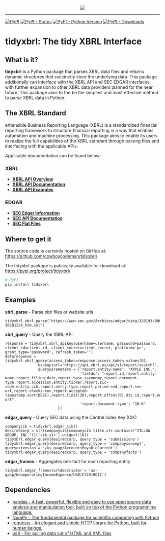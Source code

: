 <div align="center">
  <img src="https://www.xbrl.org/wp-content/themes/xbrl/images/logoHeader.png"><br>
</div>

-----------------

[![PyPI](https://img.shields.io/pypi/v/tidyxbrl)](https://pypi.org/project/tidyxbrl/#history)
[![PyPI - Status](https://img.shields.io/pypi/status/tidyxbrl)](https://pypi.org/project/tidyxbrl/)
[![PyPI - Python Version](https://img.shields.io/pypi/pyversions/tidyxbrl)](https://pypi.org/project/tidyxbrl/)
[![PyPI - Downloads](https://img.shields.io/pypi/dm/tidyxbrl)](https://pypi.org/project/tidyxbrl/)

# tidyxbrl: The tidy XBRL Interface

## What is it?

**tidyxbrl** is a Python package that parses XBRL data files and returns dynamic structures that succinctly store the underlying data. This package additionally can interface with the XBRL API and SEC EDGAR interfaces, with further expansion to other XBRL data providers planned for the near future. This package aims to the be the simplest and most effective method to parse XBRL data in Python.

## The XBRL Standard
eXtensible Business Reporting Language (XBRL) is a standardized financial reporting framework to structure financial reporting in a way that enables automation and machine processing. This package aims to enable its users to realize the full capabilities of the XBRL standard through parsing files and interfacing with the applicable APIs.

Applicable documentation can be found below:
### XBRL
  - [**XBRL API Overview**][xbrl-api-url]
  - [**XBRL API Documentation**][xbrl-documentation-url]
  - [**XBRL API Examples**][xbrl-example-url]

### EDGAR
  - [**SEC Edgar Information**][sec-edgar-data-url]
  - [**SEC API Documentation**][sec-api-documentation-url]
  - [**SEC Flat Files**][sec-flatfiles-url]
  
  [xbrl-api-url]: https://xbrl.us/home/use/xbrl-api/
  [xbrl-documentation-url]: http://files.xbrl.us/documents/XBRL-API-V1.4.pdf
  [xbrl-example-url]: https://xbrlus.github.io/xbrl-api/#/document/getDocumentInfo
  [sec-edgar-data-url]: https://www.sec.gov/os/accessing-edgar-data
  [sec-api-documentation-url]: https://www.sec.gov/edgar/sec-api-documentation
  [sec-flatfiles-url]: https://www.sec.gov/Archives/edgar/full-index/

## Where to get it
The source code is currently hosted on GitHub at:
https://github.com/cowboycodeman/tidyxbrl/

The tidyxbrl package is publically available for download at:
https://pypi.org/project/tidyxbrl/

```sh
# PyPI
pip install tidyxbrl
```
## Examples
**xbrl_parse** - Parse xbrl files or website urls
```
tidyxbrl.xbrl_parse("https://www.sec.gov/Archives/edgar/data/320193/000032019321000010/aapl-20201226_htm.xml")
```

**xbrl_query** - Query the XBRL API
```
response = tidyxbrl.xbrl_apikey(username=username, password=password, client_id=client_id, client_secret=client_secret, platform='pc', grant_type='password', refresh_token='')
dataresponse = tidyxbrl.xbrl_query(access_token=response.access_token.values[0], 
               baseapiurl='https://api.xbrl.us/api/v1/report/search?',
               queryparameters = {'report.entity-name': "APPLE INC.",
                                  'fields': "report.id,report.entity-name,report.filing-date,report.base-taxonomy,report.document-type,report.accession,entity.ticker,report.sic-code,entity.cik,report.entry-type,report.period-end,report.sec-url,report.checks-run,report.accepted-timestamp.sort(DESC),report.limit(20),report.offset(0),dts.id,report.entry-url",
                                  'report.document-type': "10-K"
                        })
```

**edgar_query** - Query SEC data using the Central Index Key (CIK)
```
companycik = tidyxbrl.edgar_cik()
desiredcorp = str(companycik[companycik.title.str.contains("ZILLOW GROUP, INC.")]['cik_str'].unique()[0])
tidyxbrl.edgar_query(desiredcorp, query_type = 'submissions')
tidyxbrl.edgar_query(desiredcorp, query_type = 'companyconcept', queryextension = '/us-gaap/AccountsPayableCurrent')
tidyxbrl.edgar_query(desiredcorp, query_type = 'companyfacts')
```

**edgar_frames** - Aggregates one fact for each reporting entity
```
tidyxbrl.edgar_frames(urldescriptor = 'us-gaap/NonoperatingIncomeExpense/USD/CY2019Q1I')
```

## Dependencies
- [pandas - A fast, powerful, flexible and easy to use open source data analysis and manipulation tool, built on top of the Python programming language.](https://pandas.pydata.org/)
- [NumPy - The fundamental package for scientific computing with Python](https://www.numpy.org)
- [requests - An elegant and simple HTTP library for Python, built for human beings.](https://docs.python-requests.org/en/master/)
- [bs4 - For pulling data out of HTML and XML files](https://www.crummy.com/software/BeautifulSoup/bs4/doc/)
